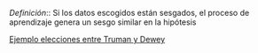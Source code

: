 *Definición*:: Si los datos escogidos están sesgados, el proceso de aprendizaje genera un sesgo similar en la hipótesis 

[Ejemplo elecciones entre Truman y Dewey](https://odsc.medium.com/dewey-defeats-truman-how-sampling-bias-can-ruin-your-model-f4f67989709e) 
